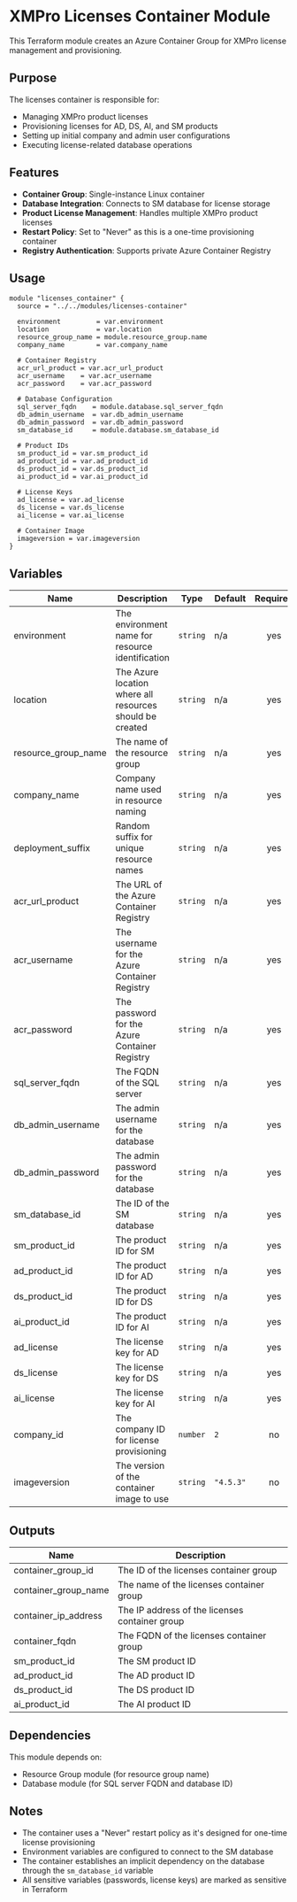 # XMPro Licenses Container Module

This Terraform module creates an Azure Container Group for XMPro license management and provisioning.

## Purpose

The licenses container is responsible for:
- Managing XMPro product licenses
- Provisioning licenses for AD, DS, AI, and SM products
- Setting up initial company and admin user configurations
- Executing license-related database operations

## Features

- **Container Group**: Single-instance Linux container
- **Database Integration**: Connects to SM database for license storage
- **Product License Management**: Handles multiple XMPro product licenses
- **Restart Policy**: Set to "Never" as this is a one-time provisioning container
- **Registry Authentication**: Supports private Azure Container Registry

## Usage

```hcl
module "licenses_container" {
  source = "../../modules/licenses-container"

  environment         = var.environment
  location            = var.location
  resource_group_name = module.resource_group.name
  company_name        = var.company_name

  # Container Registry
  acr_url_product = var.acr_url_product
  acr_username    = var.acr_username
  acr_password    = var.acr_password

  # Database Configuration
  sql_server_fqdn    = module.database.sql_server_fqdn
  db_admin_username  = var.db_admin_username
  db_admin_password  = var.db_admin_password
  sm_database_id     = module.database.sm_database_id

  # Product IDs
  sm_product_id = var.sm_product_id
  ad_product_id = var.ad_product_id
  ds_product_id = var.ds_product_id
  ai_product_id = var.ai_product_id

  # License Keys
  ad_license = var.ad_license
  ds_license = var.ds_license
  ai_license = var.ai_license

  # Container Image
  imageversion = var.imageversion
}
```

## Variables

| Name | Description | Type | Default | Required |
|------|-------------|------|---------|:--------:|
| environment | The environment name for resource identification | `string` | n/a | yes |
| location | The Azure location where all resources should be created | `string` | n/a | yes |
| resource_group_name | The name of the resource group | `string` | n/a | yes |
| company_name | Company name used in resource naming | `string` | n/a | yes |
| deployment_suffix | Random suffix for unique resource names | `string` | n/a | yes |
| acr_url_product | The URL of the Azure Container Registry | `string` | n/a | yes |
| acr_username | The username for the Azure Container Registry | `string` | n/a | yes |
| acr_password | The password for the Azure Container Registry | `string` | n/a | yes |
| sql_server_fqdn | The FQDN of the SQL server | `string` | n/a | yes |
| db_admin_username | The admin username for the database | `string` | n/a | yes |
| db_admin_password | The admin password for the database | `string` | n/a | yes |
| sm_database_id | The ID of the SM database | `string` | n/a | yes |
| sm_product_id | The product ID for SM | `string` | n/a | yes |
| ad_product_id | The product ID for AD | `string` | n/a | yes |
| ds_product_id | The product ID for DS | `string` | n/a | yes |
| ai_product_id | The product ID for AI | `string` | n/a | yes |
| ad_license | The license key for AD | `string` | n/a | yes |
| ds_license | The license key for DS | `string` | n/a | yes |
| ai_license | The license key for AI | `string` | n/a | yes |
| company_id | The company ID for license provisioning | `number` | `2` | no |
| imageversion | The version of the container image to use | `string` | `"4.5.3"` | no |

## Outputs

| Name | Description |
|------|-------------|
| container_group_id | The ID of the licenses container group |
| container_group_name | The name of the licenses container group |
| container_ip_address | The IP address of the licenses container group |
| container_fqdn | The FQDN of the licenses container group |
| sm_product_id | The SM product ID |
| ad_product_id | The AD product ID |
| ds_product_id | The DS product ID |
| ai_product_id | The AI product ID |

## Dependencies

This module depends on:
- Resource Group module (for resource group name)
- Database module (for SQL server FQDN and database ID)

## Notes

- The container uses a "Never" restart policy as it's designed for one-time license provisioning
- Environment variables are configured to connect to the SM database
- The container establishes an implicit dependency on the database through the `sm_database_id` variable
- All sensitive variables (passwords, license keys) are marked as sensitive in Terraform